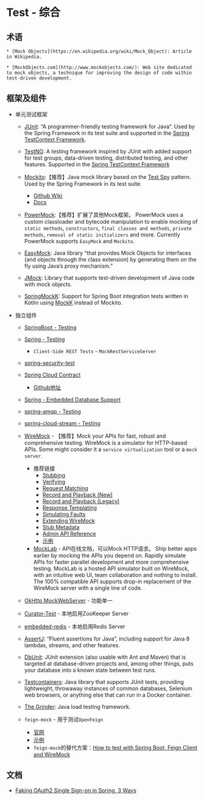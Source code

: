 # Test - 综合


## 术语

    * [Mock Objects](https://en.wikipedia.org/wiki/Mock_Object): Article in Wikipedia.

    * [MockObjects.com](http://www.mockobjects.com/): Web site dedicated to mock objects, a technique for improving the design of code within test-driven development.

## 框架及组件

* 单元测试框架

    * [JUnit](https://www.junit.org/): “A programmer-friendly testing framework for Java”. Used by the Spring Framework in its test suite
    and supported in the [Spring TestContext Framework](https://docs.spring.io/spring/docs/5.2.5.RELEASE/spring-framework-reference/testing.html#testcontext-framework).

    * [TestNG](https://testng.org/): A testing framework inspired by JUnit with added support for test groups, data-driven testing, distributed testing,
    and other features. Supported in the [Spring TestContext Framework](https://docs.spring.io/spring/docs/5.2.5.RELEASE/spring-framework-reference/testing.html#testcontext-framework)

    * [Mockito](https://mockito.github.io/):【推荐】Java mock library based on the [Test Spy](http://xunitpatterns.com/Test%20Spy.html) pattern. Used by the Spring Framework in its test suite.
        * [Github Wiki](https://github.com/mockito/mockito/wiki)
        * [Docs](https://javadoc.io/doc/org.mockito/mockito-core/latest/org/mockito/Mockito.html)

    * [PowerMock](http://powermock.github.io/):【推荐】扩展了其他Mock框架。 PowerMock uses a custom classloader and bytecode manipulation
    to enable mocking of `static methods`, `constructors`, `final classes and methods`, `private methods`, `removal of static initializers` and more.
     Currently PowerMock supports `EasyMock` and `Mockito`.

    * [EasyMock](https://easymock.org/): Java library “that provides Mock Objects for interfaces (and objects through the class extension) by
    generating them on the fly using Java’s proxy mechanism.”

    * [JMock](https://jmock.org/): Library that supports test-driven development of Java code with mock objects.

    * [SpringMockK](https://github.com/Ninja-Squad/springmockk): Support for Spring Boot integration tests written in Kotlin using [MockK](https://mockk.io/) instead of Mockito.


* 独立组件

    * [SpringBoot - Testing](https://docs.spring.io/spring-boot/docs/2.2.6.RELEASE/reference/html/spring-boot-features.html#boot-features-testing)

    * [Spring - Testing](https://docs.spring.io/spring/docs/5.2.5.RELEASE/spring-framework-reference/testing.html#testing)
        * `Client-Side REST Tests` - `MockRestServiceServer`

    * [spring-security-test](https://docs.spring.io/spring-security/site/docs/5.3.2.RELEASE/reference/html5/#test)

    * [Spring Cloud Contract](https://spring.io/projects/spring-cloud-contract)
        * [Github地址](https://github.com/spring-cloud/spring-cloud-contract/)

    * [Spring - Embedded Database Support](https://docs.spring.io/spring/docs/5.2.5.RELEASE/spring-framework-reference/data-access.html#jdbc-embedded-database-support)

    * [spring-amqp - Testing](https://docs.spring.io/spring-amqp/docs/2.2.6.RELEASE/reference/html/#testing)

    * [spring-cloud-stream - Testing](https://cloud.spring.io/spring-cloud-static/spring-cloud-stream/2.1.3.RELEASE/multi/multi__testing.html)

    * [WireMock](http://wiremock.org/) - 【推荐】Mock your APIs for fast, robust and comprehensive testing.
        WireMock is a simulator for HTTP-based APIs. Some might consider it a `service virtualization` tool or a `mock server`.
        * 推荐链接
            * [Stubbing](http://wiremock.org/docs/stubbing/)
            * [Verifying](http://wiremock.org/docs/verifying/)
            * [Request Matching](http://wiremock.org/docs/request-matching/)
            * [Record and Playback (New)](http://wiremock.org/docs/record-playback/)
            * [Record and Playback (Legacy)](http://wiremock.org/docs/record-playback-legacy/)
            * [Response Templating](http://wiremock.org/docs/response-templating/)
            * [Simulating Faults](http://wiremock.org/docs/simulating-faults/)
            * [Extending WireMock](http://wiremock.org/docs/extending-wiremock/)
            * [Stub Metadata](http://wiremock.org/docs/stub-metadata/)
            * [Admin API Reference](http://wiremock.org/docs/api/)
            * [示例](https://github.com/tomakehurst/wiremock/blob/master/src/test/java/ignored/Examples.java#374)
        * [MockLab](http://get.mocklab.io/) - API在线文档，可以Mock HTTP请求。
            Ship better apps earlier by mocking the APIs you depend on.
            Rapidly simulate APIs for faster parallel development and more comprehensive testing.
            MockLab is a hosted API simulator built on WireMock, with an intuitive web UI, team collaboration and nothing to install.
            The 100% compatible API supports drop-in replacement of the WireMock server with a single line of code.

    * [OkHttp MockWebServer](https://github.com/square/okhttp/tree/master/mockwebserver) - 功能单一

    * [Curator-Test](https://github.com/apache/curator/tree/master/curator-test) - 本地启用ZooKeeper Server

    * [embedded-redis](https://github.com/ozimov/embedded-redis) - 本地启用Redis Server

    * [AssertJ](https://joel-costigliola.github.io/assertj/): “Fluent assertions for Java”, including support for Java 8 lambdas, streams, and other features.

    * [DbUnit](https://www.dbunit.org/): JUnit extension (also usable with Ant and Maven) that is targeted at database-driven projects and,
    among other things, puts your database into a known state between test runs.

    * [Testcontainers](https://www.testcontainers.org/): Java library that supports JUnit tests, providing lightweight, throwaway instances
    of common databases, Selenium web browsers, or anything else that can run in a Docker container.

    * [The Grinder](https://sourceforge.net/projects/grinder/): Java load testing framework.

    * `feign-mock` - 用于测试`OpenFeign`
        * [官网](https://github.com/OpenFeign/feign/tree/master/mock)
        * [示例](https://github.com/OpenFeign/feign/blob/master/mock/src/test/java/feign/mock/MockClientTest.java)
        * `feign-mock`的替代方案：[How to test with Spring Boot, Feign Client and WireMock](http://www.thecodingpark.com/how-to-test-with-spring-boot-feign-client-and-wiremock/)

## 文档

* [Faking OAuth2 Single Sign-on in Spring, 3 Ways](https://engineering.pivotal.io/post/faking_oauth_sso/)
